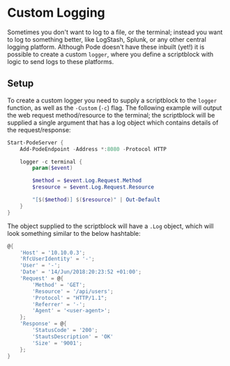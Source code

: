 # Custom Logging

Sometimes you don't want to log to a file, or the terminal; instead you want to log to something better, like LogStash, Splunk, or any other central logging platform. Although Pode doesn't have these inbuilt (yet!) it is possible to create a custom `logger`, where you define a scriptblock with logic to send logs to these platforms.

## Setup

To create a custom logger you need to supply a scriptblock to the `logger` function, as well as the `-Custom` (`-c`) flag. The following example will output the web request method/resource to the terminal; the scriptblock will be supplied a single argument that has a log object which contains details of the request/response:

```powershell
Start-PodeServer {
    Add-PodeEndpoint -Address *:8080 -Protocol HTTP

    logger -c terminal {
        param($event)

        $method = $event.Log.Request.Method
        $resource = $event.Log.Request.Resource

        "[$($method)] $($resource)" | Out-Default
    }
}
```

The object supplied to the scriptblock will have a `.Log` object, which will look something similar to the below hashtable:

```powershell
@{
    'Host' = '10.10.0.3';
    'RfcUserIdentity' = '-';
    'User' = '-';
    'Date' = '14/Jun/2018:20:23:52 +01:00';
    'Request' = @{
        'Method' = 'GET';
        'Resource' = '/api/users';
        'Protocol' = "HTTP/1.1";
        'Referrer' = '-';
        'Agent' = '<user-agent>';
    };
    'Response' = @{
        'StatusCode' = '200';
        'StautsDescription' = 'OK'
        'Size' = '9001';
    };
}
```